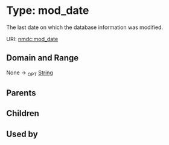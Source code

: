 
# Type: mod_date


The last date on which the database information was modified.

URI: [nmdc:mod_date](https://microbiomedata/meta/mod_date)


## Domain and Range

None ->  <sub>OPT</sub> [String](types/String.md)

## Parents


## Children


## Used by

